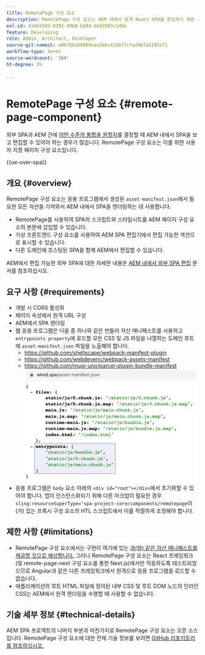 ```yaml
---
title: RemotePage 구성 요소
description: RemotePage 구성 요소는 AEM 내에서 원격 React SPA을 편집하기 위한 사용자 지정 페이지 구성 요소입니다.
exl-id: d3465592-0392-49b0-b49d-de93983c1d6e
feature: Developing
role: Admin, Architect, Developer
source-git-commit: e06766160009eaa1bbc41bbf7cfad967a5195e71
workflow-type: tm+mt
source-wordcount: '364'
ht-degree: 3%

---
```


# RemotePage 구성 요소 {#remote-page-component}

외부 SPA과 AEM 간에 [어떤 수준의 통합을 원할지](/help/implementing/developing/headful-headless.md)를 결정할 때 AEM 내에서 SPA을 보고 편집할 수 있어야 하는 경우가 많습니다. RemotePage 구성 요소는 이를 위한 사용자 지정 페이지 구성 요소입니다.

{{ue-over-spa}}

## 개요 {#overview}

RemotePage 구성 요소는 응용 프로그램에서 생성된 `asset-manifest.json`에서 필요한 모든 자산을 가져와서 AEM 내에서 SPA을 렌더링하는 데 사용합니다.

* RemotePage를 사용하여 SPA의 스크립트와 스타일시트를 AEM 페이지 구성 요소의 본문에 삽입할 수 있습니다.
* 가상 프론트엔드 구성 요소를 사용하여 AEM SPA 편집기에서 편집 가능한 섹션으로 표시할 수 있습니다.
* 다른 도메인에 호스팅된 SPA을 함께 AEM에서 편집할 수 있습니다.

AEM에서 편집 가능한 외부 SPA에 대한 자세한 내용은 [AEM 내에서 외부 SPA 편집](editing-external-spa.md) 문서를 참조하십시오.

## 요구 사항 {#requirements}

* 개발 시 CORS 활성화
* 페이지 속성에서 원격 URL 구성
* AEM에서 SPA 렌더링
* 웹 응용 프로그램은 다음 중 하나와 같은 번들러 자산 매니페스트를 사용하고 `entrypoints property`에 로드할 모든 CSS 및 JS 파일을 나열하는 도메인 루트에 `asset-manifest.json` 파일을 노출해야 합니다.
   * https://github.com/shellscape/webpack-manifest-plugin
   * https://github.com/webdeveric/webpack-assets-manifest
   * https://github.com/mugi-uno/parcel-plugin-bundle-manifest
     ![진입점 속성 예](assets/asset-manifest-entrypoints.png)
* 응용 프로그램은 `body` 요소 아래의 `<div id="root"></div>`에서 초기화할 수 있어야 합니다. 앱이 인스턴스화되기 위해 다른 마크업이 필요한 경우 `sling:resourceSuperType="spa-project-core/components/remotepage`이(가) 있는 프록시 구성 요소의 HTL 스크립트에서 이를 적절하게 조정해야 합니다.

## 제한 사항 {#limitations}

* RemotePage 구성 요소에서는 구현이 여기에 있는 [과(와) 같은 자산 매니페스트를 제공할 것으로 예상합니다.](https://github.com/shellscape/webpack-manifest-plugin) 그러나 RemotePage 구성 요소는 React 프레임워크(및 remote-page-next 구성 요소를 통한 Next.js)에서만 작동하도록 테스트되었으므로 Angular과 같은 다른 프레임워크에서 원격으로 응용 프로그램을 로드할 수 없습니다.
* 애플리케이션의 루트 HTML 파일에 정의된 내부 CSS 및 루트 DOM 노드의 인라인 CSS는 AEM에서 원격 렌더링을 수행할 때 사용할 수 없습니다.

## 기술 세부 정보 {#technical-details}

AEM SPA 프로젝트의 나머지 부분과 마찬가지로 RemotePage 구성 요소는 오픈 소스입니다. RemotePage 구성 요소에 대한 전체 기술 정보를 보려면 [GitHub 리포지토리를 참조하십시오.](https://github.com/adobe/aem-spa-project-core/tree/master/ui.apps/src/main/content/jcr_root/apps/spa-project-core/components/remotepage)
